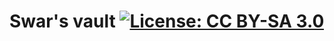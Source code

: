 # Swar's vault           [![License: CC BY-SA 3.0](https://licensebuttons.net/l/by-sa/3.0/88x31.png)](https://creativecommons.org/licenses/by-sa/3.0/)
